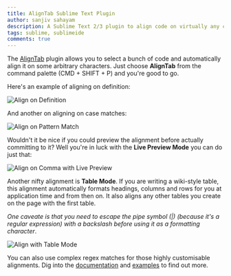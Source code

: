 ```yaml
---
title: AlignTab Sublime Text Plugin
author: sanjiv sahayam
description: A Sublime Text 2/3 plugin to align code on virtually any character or set of characters.
tags: sublime, sublimeide
comments: true
---
```


The [AlignTab](https://packagecontrol.io/packages/AlignTab) plugin allows you to select a bunch of code and automatically align it on some arbitrary characters. Just choose __AlignTab__ from the command palette (CMD + SHIFT + P) and you're good to go.

Here's an example of aligning on definition:

![Align on Definition](/images/sublime_plugin_aligntab_on_equals.gif)

And another on aligning on case matches:

![Align on Pattern Match](/images/sublime_plugin_aligntab_on_arrow.gif)

Wouldn't it be nice if you could preview the alignment before actually committing to it? Well you're in luck with the __Live Preview Mode__ you can do just that:

![Align on Comma with Live Preview](/images/sublime_plugin_aligntab_on_comma.gif)

Another nifty alignment is __Table Mode__. If you are writing a wiki-style table, this alignment automatically formats headings, columns and rows for you at application time and from then on. It also aligns any other tables you create on the page with the first table.

_One caveate is that you need to escape the pipe symbol (|) (because it's a regular expression) with a backslash before using it as a formatting character_.

![Align with Table Mode](/images/sublime_plugin_aligntab_on_table.gif)

You can also use complex regex matches for those highly customisable alignments. Dig into the [documentation](https://github.com/randy3k/AlignTab) and [examples](https://github.com/randy3k/AlignTab/wiki/Examples) to find out more.

